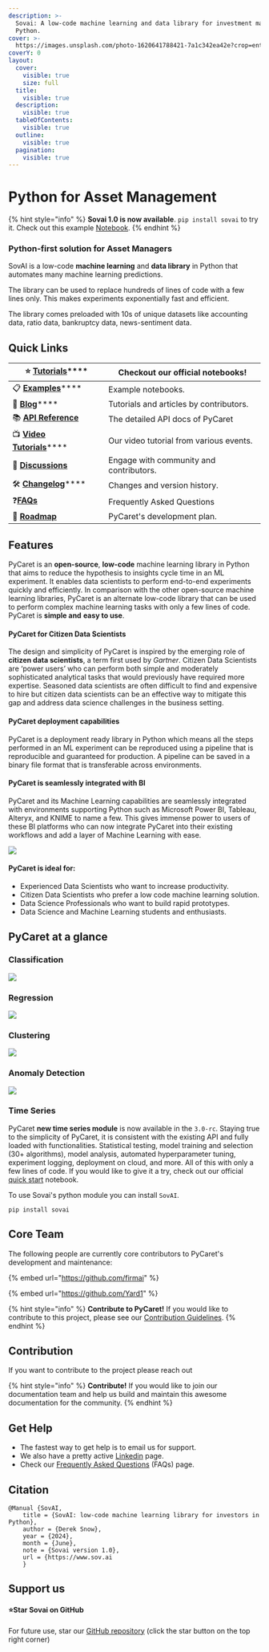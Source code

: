 ```yaml
---
description: >-
  Sovai: A low-code machine learning and data library for investment managers in
  Python.
cover: >-
  https://images.unsplash.com/photo-1620641788421-7a1c342ea42e?crop=entropy&cs=tinysrgb&fm=jpg&ixid=MnwxOTcwMjR8MHwxfHNlYXJjaHw1fHxncmFkaWVudHxlbnwwfHx8fDE2NzY4NTQ4Mjk&ixlib=rb-4.0.3&q=80
coverY: 0
layout:
  cover:
    visible: true
    size: full
  title:
    visible: true
  description:
    visible: true
  tableOfContents:
    visible: true
  outline:
    visible: true
  pagination:
    visible: true
---
```


# Python for Asset Management

{% hint style="info" %}
**Sovai 1.0 is now available**. `pip install sovai` to try it. Check out this example [Notebook](https://colab.research.google.com/drive/1\_H0sHYhzKGZDmgzrQLosuZAR3nOaL6CN?usp=sharing).
{% endhint %}

### Python-first solution for Asset Managers&#x20;

SovAI is a low-code **machine learning** and **data library** in Python that automates many machine learning predictions.&#x20;

The library can be used to replace hundreds of lines of code with a few lines only. This makes experiments exponentially fast and efficient.&#x20;

The library comes preloaded with 10s of unique datasets like accounting data, ratio data, bankruptcy data, news-sentiment data.&#x20;

## Quick Links

| ⭐ [**Tutorials**](get-started/tutorials.md)\*\*\*\*                         | Checkout our official notebooks!        |
| --------------------------------------------------------------------------- | --------------------------------------- |
| 📋 [**Examples**](datasets/breakout-1.md)\*\*\*\*                           | Example notebooks.                      |
| 📙 [**Blog**](broken-reference)\*\*\*\*                                     | Tutorials and articles by contributors. |
| 📚 [**API Reference**](https://pycaret.readthedocs.io/en/latest/index.html) | The detailed API docs of PyCaret        |
| 📺 [**Video Tutorials**](datasets/institutional.md)\*\*\*\*                 | Our video tutorial from various events. |
| 📢 [**Discussions**](https://github.com/pycaret/pycaret/discussions)        | Engage with community and contributors. |
| 🛠️ [**Changelog**](get-started/release-notes.md)\*\*\*\*                   | Changes and version history.            |
| :question:[**FAQs**](datasets/faqs.md)                                      | Frequently Asked Questions              |
| 🌳 [**Roadmap**](https://github.com/pycaret/pycaret/issues/1756)            | PyCaret's development plan.             |

## Features

PyCaret is an **open-source**, **low-code** machine learning library in Python that aims to reduce the hypothesis to insights cycle time in an ML experiment. It enables data scientists to perform end-to-end experiments quickly and efficiently. In comparison with the other open-source machine learning libraries, PyCaret is an alternate low-code library that can be used to perform complex machine learning tasks with only a few lines of code. PyCaret is **simple and** **easy to use**.

#### PyCaret for Citizen Data Scientists

The design and simplicity of PyCaret is inspired by the emerging role of **citizen data scientists**, a term first used by _Gartner_. Citizen Data Scientists are ‘power users’ who can perform both simple and moderately sophisticated analytical tasks that would previously have required more expertise. Seasoned data scientists are often difficult to find and expensive to hire but citizen data scientists can be an effective way to mitigate this gap and address data science challenges in the business setting.

#### PyCaret deployment capabilities

PyCaret is a deployment ready library in Python which means all the steps performed in an ML experiment can be reproduced using a pipeline that is reproducible and guaranteed for production. A pipeline can be saved in a binary file format that is transferable across environments.

#### PyCaret is seamlessly integrated with BI

PyCaret and its Machine Learning capabilities are seamlessly integrated with environments supporting Python such as Microsoft Power BI, Tableau, Alteryx, and KNIME to name a few. This gives immense power to users of these BI platforms who can now integrate PyCaret into their existing workflows and add a layer of Machine Learning with ease.

![](<.gitbook/assets/image (506).png>)

#### PyCaret is ideal for:

* Experienced Data Scientists who want to increase productivity.
* Citizen Data Scientists who prefer a low code machine learning solution.
* Data Science Professionals who want to build rapid prototypes.
* Data Science and Machine Learning students and enthusiasts.

## PyCaret at a glance

### Classification

![](<.gitbook/assets/image (86).png>)

### Regression

![](<.gitbook/assets/image (216).png>)

### Clustering

![](<.gitbook/assets/image (98).png>)

### Anomaly Detection

![](<.gitbook/assets/image (243).png>)

### Time Series

PyCaret **new time series module** is now available in the `3.0-rc`. Staying true to the simplicity of PyCaret, it is consistent with the existing API and fully loaded with functionalities. Statistical testing, model training and selection (30+ algorithms), model analysis, automated hyperparameter tuning, experiment logging, deployment on cloud, and more. All of this with only a few lines of code. If you would like to give it a try, check out our official [quick start](https://nbviewer.org/github/pycaret/pycaret/blob/master/examples/time\_series/forecasting/time\_series\_101.ipynb) notebook.



To use Sovai's python module you can install `SovAI`.

```
pip install sovai
```

## Core Team

The following people are currently core contributors to PyCaret's development and maintenance:

{% embed url="https://github.com/firmai" %}

{% embed url="https://github.com/Yard1" %}

{% hint style="info" %}
**Contribute to PyCaret!** If you would like to contribute to this project, please see our [Contribution Guidelines](https://github.com/pycaret/pycaret/blob/master/CONTRIBUTING.md).
{% endhint %}

## Contribution

If you want to contribute to the project please reach out

{% hint style="info" %}
**Contribute!** If you would like to join our documentation team and help us build and maintain this awesome documentation for the community.
{% endhint %}

## Get Help

* The fastest way to get help is to email us for support.&#x20;
* We also have a pretty active [Linkedin](https://www.linkedin.com/company/sovai/) page.
* Check our [Frequently Asked Questions](datasets/faqs.md) (FAQs) page.

## Citation

```
@Manual {SovAI, 
    title = {SovAI: low-code machine learning library for investors in Python}, 
    author = {Derek Snow}, 
    year = {2024}, 
    month = {June}, 
    note = {Sovai version 1.0}, 
    url = {https://www.sov.ai
    }
```

## Support us

#### :star:Star **Sovai** on GitHub <a href="#star-fastapi-in-github" id="star-fastapi-in-github"></a>

For future use, star our [GitHub repository](https://github.com/sovai-research/SovAI) (click the star button on the top right corner)

